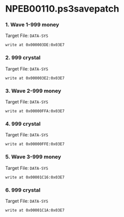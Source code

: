 # NPEB00110.ps3savepatch

### 1. Wave 1-999 money

Target File: `DATA-SYS`

```
write at 0x000003DE:0x03E7
```

### 2. 999 crystal

Target File: `DATA-SYS`

```
write at 0x000003E2:0x03E7
```

### 3. Wave 2-999 money

Target File: `DATA-SYS`

```
write at 0x00000FFA:0x03E7
```

### 4. 999 crystal

Target File: `DATA-SYS`

```
write at 0x00000FFE:0x03E7
```

### 5. Wave 3-999 money

Target File: `DATA-SYS`

```
write at 0x00001C16:0x03E7
```

### 6. 999 crystal

Target File: `DATA-SYS`

```
write at 0x00001C1A:0x03E7
```

